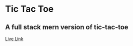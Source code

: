 # Tic Tac Toe

## A full stack mern version of tic-tac-toe

[Live Link](https://tictactoe-xelt.onrender.com/)
